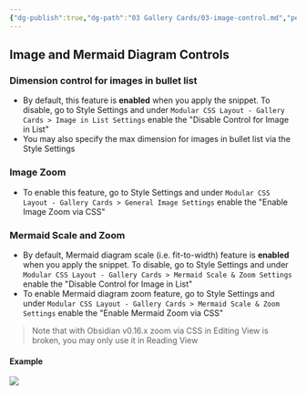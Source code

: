 ```yaml
---
{"dg-publish":true,"dg-path":"03 Gallery Cards/03-image-control.md","permalink":"/03-gallery-cards/03-image-control/","title":"Image Control","noteIcon":""}
---
```



## Image and Mermaid Diagram Controls

### Dimension control for images in bullet list
- By default, this feature is **enabled** when you apply the snippet. To disable, go to Style Settings and under `Modular CSS Layout - Gallery Cards > Image in List Settings` enable the "Disable Control for Image in List"
- You may also specify the max dimension for images in bullet list via the Style Settings

### Image Zoom
- To enable this feature, go to Style Settings and under `Modular CSS Layout - Gallery Cards > General Image Settings` enable the "Enable Image Zoom via CSS"

### Mermaid Scale and Zoom
- By default, Mermaid diagram scale (i.e. fit-to-width) feature is **enabled** when you apply the snippet. To disable, go to Style Settings and under `Modular CSS Layout - Gallery Cards > Mermaid Scale & Zoom Settings` enable the "Disable Control for Image in List"
- To enable Mermaid diagram zoom feature, go to Style Settings and under `Modular CSS Layout - Gallery Cards > Mermaid Scale & Zoom Settings` enable the "Enable Mermaid Zoom via CSS"

> Note that with Obsidian v0.16.x zoom via CSS in Editing View is broken, you may only use it in Reading View

#### Example
![](https://raw.githubusercontent.com/efemkay/obsidian-modular-css-layout/main/docs/assets/gallery-mermaid-scale.png)
